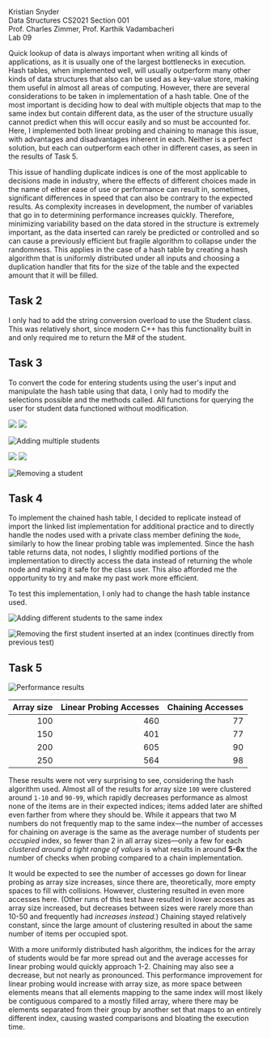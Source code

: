 Kristian Snyder  
Data Structures CS2021 Section 001  
Prof. Charles Zimmer, Prof. Karthik Vadambacheri  
Lab 09

Quick lookup of data is always important when writing all kinds of applications, as it is usually one of the largest bottlenecks in execution. Hash tables, when implemented well, will usually outperform many other kinds of data structures that also can be used as a key-value store, making them useful in almost all areas of computing. However, there are several considerations to be taken in implementation of a hash table. One of the most important is deciding how to deal with multiple objects that map to the same index but contain different data, as the user of the structure usually cannot predict when this will occur easily and so must be accounted for. Here, I implemented both linear probing and chaining to manage this issue, with advantages and disadvantages inherent in each. Neither is a perfect solution, but each can outperform each other in different cases, as seen in the results of Task 5.

This issue of handling duplicate indices is one of the most applicable to decisions made in industry, where the effects of different choices made in the name of either ease of use or performance can result in, sometimes, significant differences in speed that can also be contrary to the expected results. As complexity increases in development, the number of variables that go in to determining performance increases quickly. Therefore, minimizing variability based on the data stored in the structure is extremely important, as the data inserted can rarely be predicted or controlled and so can cause a previously efficient but fragile algorithm to collapse under the randomness. This applies in the case of a hash table by creating a hash algorithm that is uniformly distributed under all inputs and choosing a duplication handler that fits for the size of the table and the expected amount that it will be filled.

## Task 2

I only had to add the string conversion overload to use the Student class. This was relatively short, since modern C++ has this functionality built in and only required me to return the M# of the student.

## Task 3

To convert the code for entering students using the user's input and manipulate the hash table using that data, I only had to modify the selections possible and the methods called. All functions for querying the user for student data functioned without modification.

![](https://puu.sh/uZzbv/15c678bc35.png)
![](https://puu.sh/uZzdc/7d46da24e1.png)

![Adding multiple students](https://puu.sh/uZze5/a56f90cbb5.png)

![](https://puu.sh/uZzlW/4cdfdd250d.png)
![](https://puu.sh/uZzn1/b156c23a64.png)

![Removing a student](https://puu.sh/uZzo1/0354e16dd7.png)

## Task 4

To implement the chained hash table, I decided to replicate instead of import the linked list implementation for additional practice and to directly handle the nodes used with a private class member defining the `Node`, similarly to how the linear probing table was implemented. Since the hash table returns data, not nodes, I slightly modified portions of the implementation to directly access the data instead of returning the whole node and making it safe for the class user. This also afforded me the opportunity to try and make my past work more efficient.

To test this implementation, I only had to change the hash table instance used.

![Adding different students to the same index](https://puu.sh/uZzzD/253766e588.png)

![Removing the first student inserted at an index (continues directly from previous test)](https://puu.sh/uZzLE/128b8a8a96.png)

## Task 5
![Performance results](https://puu.sh/uZwSL/ca6422a12b.png)

| Array size | Linear Probing Accesses | Chaining Accesses |
|-----------:|------------------------:|------------------:|
|        100 |                     460 |                77 |
|        150 |                     401 |                77 |
|        200 |                     605 |                90 |
|        250 |                     564 |                98 |

These results were not very surprising to see, considering the hash algorithm used. Almost all of the results for array size `100` were clustered around `1-10` and `90-99`, which rapidly decreases performance as almost none of the items are in their expected indices; items added later are shifted even farther from where they should be. While it appears that two M numbers do not frequently map to the same index—the number of accesses for chaining on average is the same as the average number of students per *occupied* index, so fewer than 2 in all array sizes—only a few for each *clustered around a tight range of values* is what results in around **5-6x** the number of checks when probing compared to a chain implementation.

It would be expected to see the number of accesses go down for linear probing as array size increases, since there are, theoretically, more empty spaces to fill with collisions. However, clustering resulted in even more accesses here. (Other runs of this test have resulted in lower accesses as array size increased, but decreases between sizes were rarely more than 10-50 and frequently had *increases instead.*) Chaining stayed relatively constant, since the large amount of clustering resulted in about the same number of items per occupied spot.

With a more uniformly distributed hash algorithm, the indices for the array of students would be far more spread out and the average accesses for linear probing would quickly approach 1-2. Chaining may also see a decrease, but not nearly as pronounced. This performance improvement for linear probing would increase with array size, as more space between elements means that all elements mapping to the same index will most likely be contiguous compared to a mostly filled array, where there may be elements separated from their group by another set that maps to an entirely different index, causing wasted comparisons and bloating the execution time.
